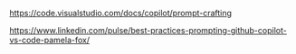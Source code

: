 

https://code.visualstudio.com/docs/copilot/prompt-crafting

https://www.linkedin.com/pulse/best-practices-prompting-github-copilot-vs-code-pamela-fox/
